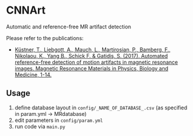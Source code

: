# CNNArt
Automatic and reference-free MR artifact detection

Please refer to the publications:
- [Küstner, T., Liebgott, A., Mauch, L., Martirosian, P., Bamberg, F., Nikolaou, K., Yang B., Schick F. & Gatidis, S. (2017). Automated reference-free detection of motion artifacts in magnetic resonance images. Magnetic Resonance Materials in Physics, Biology and Medicine, 1-14.](https://link.springer.com/article/10.1007/s10334-017-0650-z)

## Usage
1. define database layout in `config/_NAME_OF_DATABASE_.csv` (as specified in param.yml -> MRdatabase)
2. edit parameters in `config/param.yml`
3. run code via `main.py`
